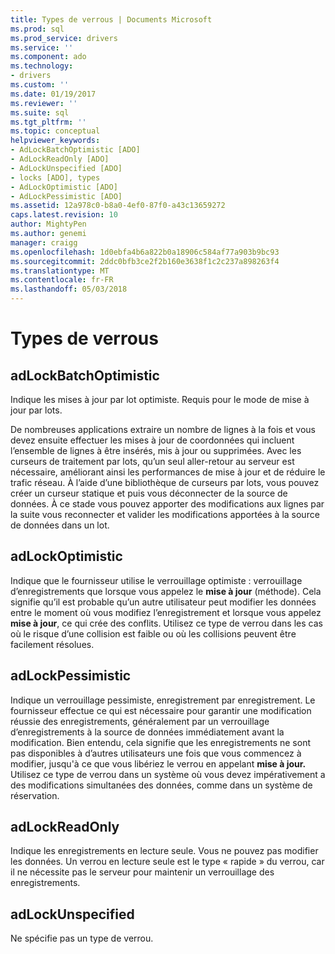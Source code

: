 ```yaml
---
title: Types de verrous | Documents Microsoft
ms.prod: sql
ms.prod_service: drivers
ms.service: ''
ms.component: ado
ms.technology:
- drivers
ms.custom: ''
ms.date: 01/19/2017
ms.reviewer: ''
ms.suite: sql
ms.tgt_pltfrm: ''
ms.topic: conceptual
helpviewer_keywords:
- AdLockBatchOptimistic [ADO]
- AdLockReadOnly [ADO]
- AdLockUnspecified [ADO]
- locks [ADO], types
- AdLockOptimistic [ADO]
- AdLockPessimistic [ADO]
ms.assetid: 12a978c0-b8a0-4ef0-87f0-a43c13659272
caps.latest.revision: 10
author: MightyPen
ms.author: genemi
manager: craigg
ms.openlocfilehash: 1d0ebfa4b6a822b0a18906c584af77a903b9bc93
ms.sourcegitcommit: 2ddc0bfb3ce2f2b160e3638f1c2c237a898263f4
ms.translationtype: MT
ms.contentlocale: fr-FR
ms.lasthandoff: 05/03/2018
---
```

# <a name="types-of-locks"></a>Types de verrous
## <a name="adlockbatchoptimistic"></a>adLockBatchOptimistic  
 Indique les mises à jour par lot optimiste. Requis pour le mode de mise à jour par lots.  
  
 De nombreuses applications extraire un nombre de lignes à la fois et vous devez ensuite effectuer les mises à jour de coordonnées qui incluent l’ensemble de lignes à être insérés, mis à jour ou supprimées. Avec les curseurs de traitement par lots, qu’un seul aller-retour au serveur est nécessaire, améliorant ainsi les performances de mise à jour et de réduire le trafic réseau. À l’aide d’une bibliothèque de curseurs par lots, vous pouvez créer un curseur statique et puis vous déconnecter de la source de données. À ce stade vous pouvez apporter des modifications aux lignes par la suite vous reconnecter et valider les modifications apportées à la source de données dans un lot.  
  
## <a name="adlockoptimistic"></a>adLockOptimistic  
 Indique que le fournisseur utilise le verrouillage optimiste : verrouillage d’enregistrements que lorsque vous appelez le **mise à jour** (méthode). Cela signifie qu’il est probable qu’un autre utilisateur peut modifier les données entre le moment où vous modifiez l’enregistrement et lorsque vous appelez **mise à jour**, ce qui crée des conflits. Utilisez ce type de verrou dans les cas où le risque d’une collision est faible ou où les collisions peuvent être facilement résolues.  
  
## <a name="adlockpessimistic"></a>adLockPessimistic  
 Indique un verrouillage pessimiste, enregistrement par enregistrement. Le fournisseur effectue ce qui est nécessaire pour garantir une modification réussie des enregistrements, généralement par un verrouillage d’enregistrements à la source de données immédiatement avant la modification. Bien entendu, cela signifie que les enregistrements ne sont pas disponibles à d’autres utilisateurs une fois que vous commencez à modifier, jusqu'à ce que vous libériez le verrou en appelant **mise à jour.** Utilisez ce type de verrou dans un système où vous devez impérativement a des modifications simultanées des données, comme dans un système de réservation.  
  
## <a name="adlockreadonly"></a>adLockReadOnly  
 Indique les enregistrements en lecture seule. Vous ne pouvez pas modifier les données. Un verrou en lecture seule est le type « rapide » du verrou, car il ne nécessite pas le serveur pour maintenir un verrouillage des enregistrements.  
  
## <a name="adlockunspecified"></a>adLockUnspecified  
 Ne spécifie pas un type de verrou.

